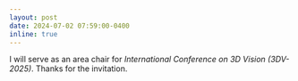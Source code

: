 ```yaml
---
layout: post
date: 2024-07-02 07:59:00-0400
inline: true
---
```


I will serve as an area chair for <em>International Conference on 3D Vision (3DV-2025)</em>. Thanks for the invitation.  
